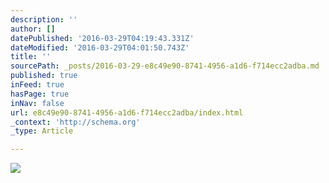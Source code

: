 ```yaml
---
description: ''
author: []
datePublished: '2016-03-29T04:19:43.331Z'
dateModified: '2016-03-29T04:01:50.743Z'
title: ''
sourcePath: _posts/2016-03-29-e8c49e90-8741-4956-a1d6-f714ecc2adba.md
published: true
inFeed: true
hasPage: true
inNav: false
url: e8c49e90-8741-4956-a1d6-f714ecc2adba/index.html
_context: 'http://schema.org'
_type: Article

---
```

![](https://the-grid-user-content.s3-us-west-2.amazonaws.com/345828fb-033c-4e82-b063-3c9fa3f148ad.png)